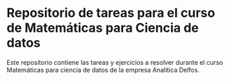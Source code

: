 # Repositorio de tareas para el curso de Matemáticas para Ciencia de datos

Este repositorio contiene las tareas y ejercicios a resolver durante el curso Matemáticas para ciencia de datos de la empresa Analítica Delfos.